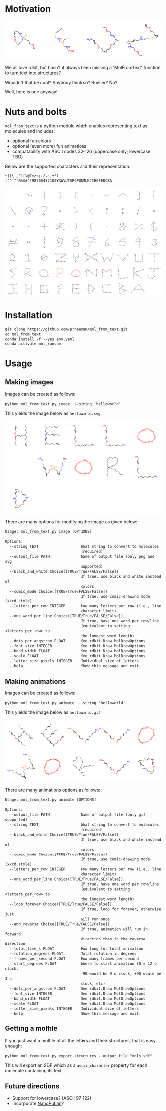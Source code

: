 # Motivation
!['4fun' text with letters as molecular structures](Docs/4fun.gif)

We all love rdkit, but hasn't it always been missing a 'MolFromText' function to turn text into structures? 

Wouldn't that be cool? Anybody think so? Bueller? No?

Well, here is one anyway!

# Nuts and bolts

`mol_from_text` is a python module which enables representing text as molecules and includes:

- optional fun colors
- optional (even more) fun animations
- compatability with ASCII codes 32-126 (uppercase only; lowercase TBD)

Below are the supported characters and their representation:

    ~|}{`_^][\@?=><;:/.-,+*)('"'"'&%$#"!9876543210ZYXWVUTSRQPONMLKJIHGFEDCBA

![listing of all available characters](Docs/all_chars.svg)


# Installation

    git clone https://github.com/prheenan/mol_from_text.git
    cd mol_from_text
    conda install -f --yes env.yaml
    conda activate mol_ransom

# Usage

## Making images

Images can be created as follows:

`python mol_from_text.py image  --string 'helloworld'`

This yields the image below as `helloworld.svg`:

![hello world image with letters as molecular structures](Docs/helloworld.svg)

There are many options for modifying the image as given below:

    Usage: mol_from_text.py image [OPTIONS]
    
    Options:
      --string TEXT                   What string to convert to molecules
                                      [required]
      --output_file PATH              Name of output file (only png and svg
                                      supported)
      --black_and_white Choice([TRUE/True/FALSE/False])
                                      If true, use black and white instead of
                                      colors
      --comic_mode Choice([TRUE/True/FALSE/False])
                                      If true, use comic-drawing mode (xkcd style)
      --letters_per_row INTEGER       How many letters per row (i.e., line
                                      character limit)
      --one_word_per_line Choice([TRUE/True/FALSE/False])
                                      If true, have one word per row/line
                                      (equivalent to setting <letters_per_row> to
                                      the longest word length)
      --dots_per_angstrom FLOAT       See rdkit.Draw.MolDrawOptions
      --font_size INTEGER             See rdkit.Draw.MolDrawOptions
      --bond_width FLOAT              See rdkit.Draw.MolDrawOptions
      --scale FLOAT                   See rdkit.Draw.MolDrawOptions
      --letter_size_pixels INTEGER    Individual size of letters
      --help                          Show this message and exit.
    
        

## Making animations


Images can be created as follows:

`python mol_from_text.py animate  --string 'helloworld'`

This yields the image below as `helloworld.gif`:

![animated hello world image with letters as molecular structures](Docs/helloworld.gif)

There are many animations options as follows:
    
    Usage: mol_from_text.py animate [OPTIONS]
    
    Options:
      --output_file PATH              Name of output file (only gif supported)
      --string TEXT                   What string to convert to molecules
                                      [required]
      --black_and_white Choice([TRUE/True/FALSE/False])
                                      If true, use black and white instead of
                                      colors
      --comic_mode Choice([TRUE/True/FALSE/False])
                                      If true, use comic-drawing mode (xkcd style)
      --letters_per_row INTEGER       How many letters per row (i.e., line
                                      character limit)
      --one_word_per_line Choice([TRUE/True/FALSE/False])
                                      If true, have one word per row/line
                                      (equivalent to setting <letters_per_row> to
                                      the longest word length)
      --loop_forever Choice([TRUE/True/FALSE/False])
                                      If true, loop for forever, otherwise just
                                      will run once
      --and_reverse Choice([TRUE/True/FALSE/False])
                                      If true, animation will run in forward
                                      direction then in the reverse direction
      --total_time_s FLOAT            How long for total animation
      --rotation_degrees FLOAT        Total rotation in degrees
      --frames_per_second FLOAT       How many frames per second
      --start_degrees FLOAT           Where to start animation (0 = 12 o clock,
                                      -90 would be 9 o clock, +90 would be 3 o
                                      clock, etc)
      --dots_per_angstrom FLOAT       See rdkit.Draw.MolDrawOptions
      --font_size INTEGER             See rdkit.Draw.MolDrawOptions
      --bond_width FLOAT              See rdkit.Draw.MolDrawOptions
      --scale FLOAT                   See rdkit.Draw.MolDrawOptions
      --letter_size_pixels INTEGER    Individual size of letters
      --help                          Show this message and exit.


##  Getting a molfile 

If you just want a molfile of all the letters and their structures, that is easy enough:

`python mol_from_text.py export-structures --output_file "mols.sdf"`

This will export an SDF which as a `ascii_character` property for each molecule containing its text

## Future directions

- Support for lowercase? (ASCII 97-122)
- Incorporate [NanoPutian](https://en.wikipedia.org/wiki/NanoPutian)?
